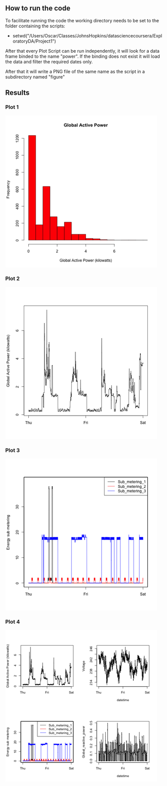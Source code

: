 ## How to run the code 

To facilitate running the code the working directory needs to be set to the folder containing the scripts:

* setwd("/Users/Oscar/Classes/JohnsHopkins/datasciencecoursera/ExploratoryDA/Project1")

After that every Plot Script can be run independently, it will look for a data frame binded to the name "power".
If the binding does not exist it will load the data and filter the required dates only.

After that it will write a PNG file of the same name as the script in a subdirectory named "figure"

## Results 

### Plot 1


![Gobal Active Power (Histogram)](figure/Plot1.png) 


### Plot 2

![Global Active Power (Lines)](figure/Plot2.png) 


### Plot 3

![Energy sub metering (Lines)](figure/Plot3.png) 


### Plot 4

![Multiple plots in one](figure/Plot4.png) 

